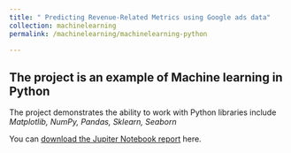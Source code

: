 ```yaml
---
title: " Predicting Revenue-Related Metrics using Google ads data"
collection: machinelearning
permalink: /machinelearning/machinelearning-python

---
```

## The project is an example of Machine learning in Python
The project demonstrates the ability to work with Python libraries include *Matplotlib, NumPy, Pandas, Sklearn, Seaborn*


You can [download the Jupiter Notebook report](https://minhphan88.github.io/assets/mlreport2.pdf) here.
